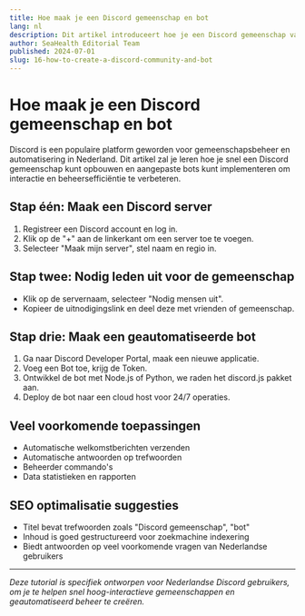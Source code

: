 ```yaml
---
title: Hoe maak je een Discord gemeenschap en bot
lang: nl
description: Dit artikel introduceert hoe je een Discord gemeenschap vanaf nul kunt opbouwen en geautomatiseerde bots kunt implementeren, geschikt voor Nederlandse gebruikers, inclusief praktische tips en SEO optimalisatie suggesties.
author: SeaHealth Editorial Team
published: 2024-07-01
slug: 16-how-to-create-a-discord-community-and-bot
---
```


# Hoe maak je een Discord gemeenschap en bot

Discord is een populaire platform geworden voor gemeenschapsbeheer en automatisering in Nederland. Dit artikel zal je leren hoe je snel een Discord gemeenschap kunt opbouwen en aangepaste bots kunt implementeren om interactie en beheersefficiëntie te verbeteren.

## Stap één: Maak een Discord server

1. Registreer een Discord account en log in.
2. Klik op de "+" aan de linkerkant om een server toe te voegen.
3. Selecteer "Maak mijn server", stel naam en regio in.

## Stap twee: Nodig leden uit voor de gemeenschap

- Klik op de servernaam, selecteer "Nodig mensen uit".
- Kopieer de uitnodigingslink en deel deze met vrienden of gemeenschap.

## Stap drie: Maak een geautomatiseerde bot

1. Ga naar Discord Developer Portal, maak een nieuwe applicatie.
2. Voeg een Bot toe, krijg de Token.
3. Ontwikkel de bot met Node.js of Python, we raden het discord.js pakket aan.
4. Deploy de bot naar een cloud host voor 24/7 operaties.

## Veel voorkomende toepassingen

- Automatische welkomstberichten verzenden
- Automatische antwoorden op trefwoorden
- Beheerder commando's
- Data statistieken en rapporten

## SEO optimalisatie suggesties

- Titel bevat trefwoorden zoals "Discord gemeenschap", "bot"
- Inhoud is goed gestructureerd voor zoekmachine indexering
- Biedt antwoorden op veel voorkomende vragen van Nederlandse gebruikers

---

*Deze tutorial is specifiek ontworpen voor Nederlandse Discord gebruikers, om je te helpen snel hoog-interactieve gemeenschappen en geautomatiseerd beheer te creëren.* 